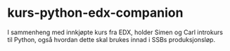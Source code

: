 # kurs-python-edx-companion
I sammenheng med innkjøpte kurs fra EDX, holder Simen og Carl introkurs til Python, også hvordan dette skal brukes innad i SSBs produksjonsløp.

